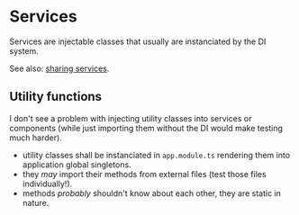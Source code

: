 # Services

Services are injectable classes that usually are instanciated by the DI system.

See also: [sharing services](../dependency-injection/sharing-services.md).

## Utility functions

I don't see a problem with injecting utility classes into services or components (while just importing them without the DI would make testing much harder).

- utility classes shall be instanciated in `app.module.ts` rendering them into application global singletons.
- they _may_ import their methods from external files (test those files individually!).
- methods _probably_ shouldn't know about each other, they are static in nature.
